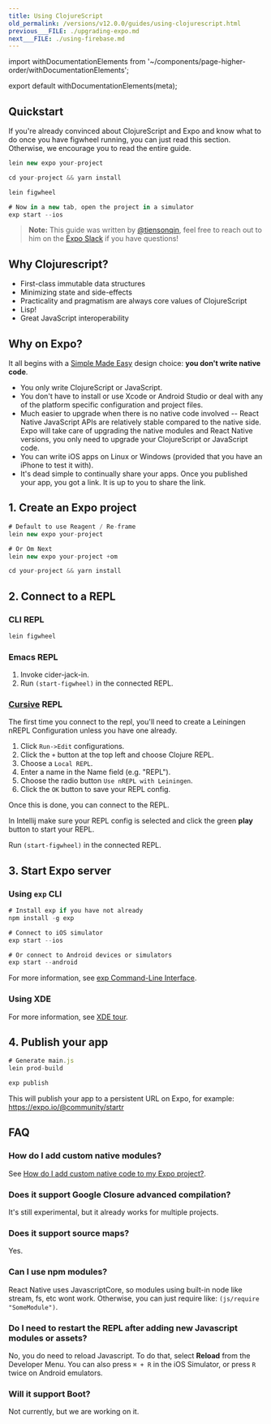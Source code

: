 ```yaml
---
title: Using ClojureScript
old_permalink: /versions/v12.0.0/guides/using-clojurescript.html
previous___FILE: ./upgrading-expo.md
next___FILE: ./using-firebase.md
---
```


import withDocumentationElements from '~/components/page-higher-order/withDocumentationElements';

export default withDocumentationElements(meta);

## Quickstart

If you're already convinced about ClojureScript and Expo and know what to do once you have figwheel running, you can just read this section. Otherwise, we encourage you to read the entire guide.

```javascript
lein new expo your-project

cd your-project && yarn install

lein figwheel

# Now in a new tab, open the project in a simulator
exp start --ios
```

> **Note:** This guide was written by [@tiensonqin](https://github.com/tiensonqin), feel free to reach out to him on the [Expo Slack](http://slack.expo.io/) if you have questions!

## Why Clojurescript?

-   First-class immutable data structures
-   Minimizing state and side-effects
-   Practicality and pragmatism are always core values of ClojureScript
-   Lisp!
-   Great JavaScript interoperability

## Why on Expo?

It all begins with a [Simple Made Easy](https://www.infoq.com/presentations/Simple-Made-Easy) design choice: **you don't write native code**.

-   You only write ClojureScript or JavaScript.
-   You don't have to install or use Xcode or Android Studio or deal with any of the platform specific configuration and project files.
-   Much easier to upgrade when there is no native code involved -- React Native JavaScript APIs are relatively stable compared to the native side. Expo will take care of upgrading the native modules and React Native versions, you only need to upgrade your ClojureScript or JavaScript code.
-   You can write iOS apps on Linux or Windows (provided that you have an iPhone to test it with).
-   It's dead simple to continually share your apps. Once you published your app, you got a link. It is up to you to share the link.

## 1. Create an Expo project

```javascript
# Default to use Reagent / Re-frame
lein new expo your-project

# Or Om Next
lein new expo your-project +om

cd your-project && yarn install
```

## 2. Connect to a REPL

### CLI REPL

```javascript
lein figwheel
```

### Emacs REPL

1.  Invoke cider-jack-in.
2.  Run `(start-figwheel)` in the connected REPL.

### [Cursive](https://cursive-ide.com/) REPL

The first time you connect to the repl, you'll need to create a Leiningen nREPL Configuration unless you have one already.

1.  Click `Run->Edit` configurations.
2.  Click the `+` button at the top left and choose Clojure REPL.
3.  Choose a `Local REPL`.
4.  Enter a name in the Name field (e.g. "REPL").
5.  Choose the radio button `Use nREPL with Leiningen`.
6.  Click the `OK` button to save your REPL config.

Once this is done, you can connect to the REPL.

In Intellij make sure your REPL config is selected and click the green **play** button to start your REPL.

Run `(start-figwheel)` in the connected REPL.

## 3. Start Expo server

### Using `exp` CLI

```javascript
# Install exp if you have not already
npm install -g exp

# Connect to iOS simulator
exp start --ios

# Or connect to Android devices or simulators
exp start --android
```

For more information, see [exp Command-Line Interface](../../workflow/exp-cli/#exp-cli).

### Using XDE

For more information, see [XDE tour](../../introduction/xde-tour/#xde-tour).

## 4. Publish your app

```javascript
# Generate main.js
lein prod-build

exp publish
```

This will publish your app to a persistent URL on Expo, for example: <https://expo.io/@community/startr>

## FAQ

### How do I add custom native modules?

See [How do I add custom native code to my Expo project?](../../introduction/faq/#faq).

### Does it support Google Closure advanced compilation?

It's still experimental, but it already works for multiple projects.

### Does it support source maps?

Yes.

### Can I use npm modules?

React Native uses JavascriptCore, so modules using built-in node like stream, fs, etc wont work. Otherwise, you can just require like: `(js/require "SomeModule")`.

### Do I need to restart the REPL after adding new Javascript modules or assets?

No, you do need to reload Javascript. To do that, select **Reload** from the Developer Menu. You can also press `⌘ + R` in the iOS Simulator, or press `R` twice on Android emulators.

### Will it support Boot?

Not currently, but we are working on it.
